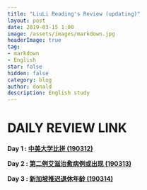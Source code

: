```yaml
---
title: "LiuLi Reading's Review (updating)"
layout: post
date: 2019-03-15 1:00
image: /assets/images/markdown.jpg
headerImage: true
tag:
- markdown
- English
star: false
hidden: false
category: blog
author: donald
description: English study
---
```


# DAILY REVIEW LINK



**Day 1  :  [中美大学比拼 (190312)](https://shimo.im/docs/8HpwDlQnga8DoBeb/read)**

**Day 2  :  [第二例艾滋治愈病例或出现 (190313)](https://shimo.im/docs/j8J6OcOXUnkdLoIi/read)**

**Day 3  :  [新加坡推迟退休年龄 (190314)](https://shimo.im/docs/MAaD3TYWf44EgjcO/read)**

